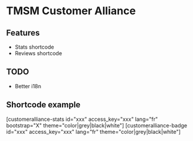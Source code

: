 TMSM Customer Alliance
=================

Features
-----------

* Stats shortcode
* Reviews shortcode

TODO
-----------

* Better i18n

Shortcode example
-----------

[customeralliance-stats id="xxx" access_key="xxx" lang="fr" bootstrap="X" theme="color|grey|black|white"]
[customeralliance-badge id="xxx" access_key="xxx" lang="fr" theme="color|grey|black|white"]
